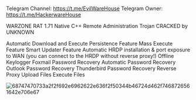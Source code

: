 Telegram Channel: https://t.me/EvilWareHouse Telegram Owner: https://t.me/HackerwareHouse

WARZONE RAT 1.71 Native C++ Remote Administration Trojan CRACKED by UNKNOWN

Automatic Download and Execute
Persistence Feature
Mass Execute Feature
Smart Updater Feature
Automatic HRDP installation & port exposure to WAN (you can connect to the HRDP without reverse proxy!)
Offline Keylogger
Foxmail Password Recovery
Automatic Password Recovery
Outlook Password Recovery
Thunderbird Password Recovery
Reverse Proxy
Upload Files
Execute Files

![68747470733a2f2f692e6962622e636f2f50344b46724d462f7468726561642e706e67](https://user-images.githubusercontent.com/125498545/219467415-d0a1a735-8045-4718-835b-bd21a26a8271.png)
